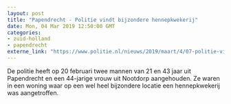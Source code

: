 ```yaml
---
layout: post
title: "Papendrecht - Politie vindt bijzondere hennepkwekerij"
date: Mon, 04 Mar 2019 12:50:00 GMT
categories: 
- zuid-holland 
- papendrecht 
externe_link: "https://www.politie.nl/nieuws/2019/maart/4/07-politie-vindt-bijzondere-hennepkwekerij-in-papendrecht.html"
---
```


De politie heeft op 20 februari twee mannen van 21 en 43 jaar uit Papendrecht en een 44-jarige vrouw uit Nootdorp aangehouden. Ze waren in een woning waar op een wel heel bijzondere locatie een hennepkwekerij was aangetroffen.
